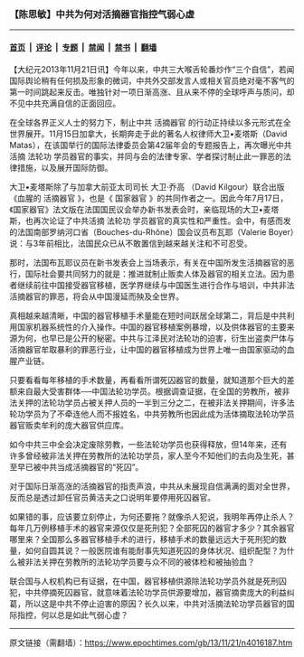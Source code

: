 ### 【陈思敏】中共为何对活摘器官指控气弱心虚

---

#### [首页](../../../..?n4016187) &nbsp;|&nbsp; [评论](../../../../../epoch-comment?n4016187) &nbsp;|&nbsp; [专题](../../../../../epoch-special?n4016187) &nbsp;|&nbsp; [禁闻](../../../../../epoch-news?n4016187) &nbsp;|&nbsp; [禁书](../../../../../books?n4016187) &nbsp;|&nbsp; [翻墙](https://github.com/gfw-breaker/nogfw/blob/master/README.md?n4016187)


<div class="post_content" id="artbody" itemprop="articleBody">
 <!-- article content begin -->
 <p>
  【大纪元2013年11月21日讯】今年以来，中共三大喉舌轮番炒作“三个自信”，若闻国际舆论稍有任何损及形象的微词，中共外交部发言人或相关官员绝对毫不客气的第一时间跳起来反击。唯独针对一项日渐高涨、且从来不停的全球呼声与质问，却不见中共充满自信的正面回应。
 </p>
 <p>
  在全球各界正义人士的努力下，制止中共
  <ok href="https://www.epochtimes.com/gb/tag/%E6%B4%BB%E6%91%98%E5%99%A8%E5%AE%98.html">
   活摘器官
  </ok>
  的行动正持续以多元形式在全世界展开。11月15日加拿大，长期奔走于此的著名人权律师大卫•麦塔斯（David Matas），在该国举行的国际法律委员会第42届年会的专题报告上，再次曝光中共活摘
  <ok href="https://www.epochtimes.com/gb/tag/%E6%B3%95%E8%BD%AE%E5%8A%9F.html">
   法轮功
  </ok>
  学员器官的事实，并同与会的法律专家、学者探讨制止此一罪恶的法律措施，以及展开国际防御。
 </p>
 <p>
  大卫•麦塔斯除了与加拿大前亚太司司长
  <ok href="https://www.epochtimes.com/gb/tag/%E5%A4%A7%E5%8D%AB%E2%80%A7%E4%B9%94%E9%AB%98.html">
   大卫‧乔高
  </ok>
  （David Kilgour）联合出版《血腥的
  <ok href="https://www.epochtimes.com/gb/tag/%E6%B4%BB%E6%91%98%E5%99%A8%E5%AE%98.html">
   活摘器官
  </ok>
  》，也是《
  <ok href="https://www.epochtimes.com/gb/tag/%E5%9B%BD%E5%AE%B6%E5%99%A8%E5%AE%98.html">
   国家器官
  </ok>
  》的共同作者之一。因此今年7月17日，《国家器官》法文版在法国国民议会举办新书发表会时，亲临现场的大卫•麦塔斯，也再次论证了中共活摘
  <ok href="https://www.epochtimes.com/gb/tag/%E6%B3%95%E8%BD%AE%E5%8A%9F.html">
   法轮功
  </ok>
  学员器官的真实性和严重性。会中，有感而发的法国南部罗纳河口省（Bouches-du-Rhône）国会议员布瓦耶（Valerie Boyer）说：与3年前相比，法国民众已从不敢置信到越来越关注和不可忍受。
 </p>
 <p>
  那时，法国布瓦耶议员在新书发表会上当场表示，有关在中国所发生活摘器官的恶行，国际社会要共同努力的就是：推进就制止贩卖人体及器官的相关立法。因为患者继续前往中国接受器官移植，医学界继续与中国医生进行合作与培训，中共非法活摘器官的罪恶，将会从中国漫延而殃及全世界。
 </p>
 <p>
  真相越来越清晰，中国的器官移植手术量能在短时间跃居全球第二，背后是中共利用国家机器系统性的介入操作。中国的器官移植案例暴增，以及供体器官的主要来源为何，也早已是公开的秘密。中共与江泽民对法轮功的迫害，衍生出盗卖尸体与活摘器官牟取暴利的罪恶行业，让中国的器官移植成为世界上唯一由国家驱动的血腥产业链。
 </p>
 <p>
  只要看看每年移植的手术数量，再看看所谓死囚器官的数量，就知道那个巨大的差额来自最大受害群体──中国法轮功学员。根据调查证据，在全国的劳教所，被非法关押的法轮功学员占被关押人员的一半到三分之二，在被非法关押期间，许多法轮功学员为了不牵连他人而不报姓名，中共劳教所也因此成为活体摘取法轮功学员器官贩卖牟利的庞大器官供应库。
 </p>
 <p>
  如今中共三中全会决定废除劳教，一些法轮功学员也获得释放，但14年来，还有许多曾经被非法关押在劳教所的法轮功学员，家人至今不知他们的去向及生死，甚至早已被中共当成活摘器官的“死囚”。
 </p>
 <p>
  对于国际日渐高涨的活摘器官的指责声浪，中共从未展现自信满满的面对全世界，反而总是透过卸任官员黄洁夫之口说明年要停用死囚器官。
 </p>
 <p>
  如果错的事，应该要立刻停止，为何还要拖？就像杀人犯说，我明年再停止杀人？每年几万例移植手术的器官来源仅仅是死刑犯？全部死囚的器官才多少？其余器官哪里来？全国那么多器官移植手术的进行，移植手术的数量远远大于死刑犯的数量，如何自圆其说？一般医院谁有能耐事先知道死囚的身体状况、组织配型？为什么被非法关押在劳教所的法轮功学员要与众不同的被体检和被抽验血？
 </p>
 <p>
  联合国与人权机构已有证据，在中国，器官移植供源除法轮功学员外就是死刑囚犯，中共停摘死囚器官，就意味着法轮功学员供源要增加，器官摘卖庞大的利益纠葛，所以这是中共不停止迫害的原因？长久以来，中共对活摘法轮功学员器官的国际指控，何以总是如此气弱心虚？
 </p>
 <!-- article content end -->
 <div id="below_article_ad">
 </div>
</div>


---

原文链接（需翻墙）：https://www.epochtimes.com/gb/13/11/21/n4016187.htm